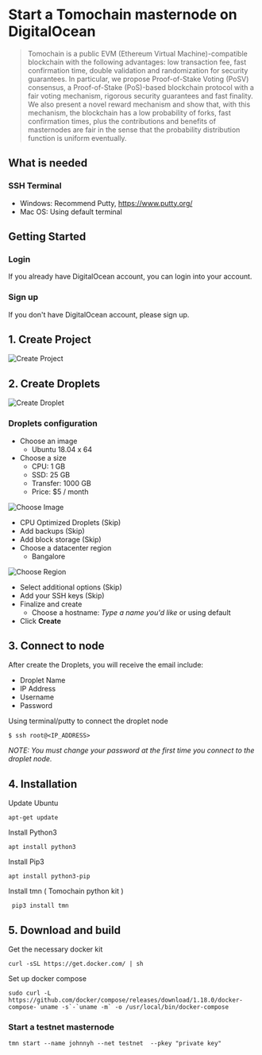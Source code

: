 # Start a Tomochain masternode on DigitalOcean

> Tomochain is a public EVM (Ethereum Virtual Machine)-compatible blockchain with the following advantages: low transaction fee, fast confirmation time, double validation and randomization for security guarantees. In particular, we propose Proof-of-Stake Voting (PoSV) consensus, a Proof-of-Stake (PoS)-based blockchain protocol with a fair voting mechanism, rigorous security guarantees and fast finality. We also present a novel reward mechanism and show that, with this mechanism, the blockchain has a low probability of forks, fast confirmation times, plus the contributions and benefits of masternodes are fair in the sense that the probability distribution function is uniform eventually.

## What is needed

### SSH Terminal

- Windows: Recommend Putty, <https://www.putty.org/>
- Mac OS: Using default terminal

## Getting Started

### Login

If you already have DigitalOcean account, you can login into your account.

### Sign up

If you don't have DigitalOcean account, please sign up.

## 1. Create Project

![Create Project](https://s3.amazonaws.com/kaizen-images/github/create_project.png )

## 2. Create Droplets

![Create Droplet](https://s3.amazonaws.com/kaizen-images/github/create_droplet.png)

### Droplets configuration

- Choose an image
  - Ubuntu 18.04 x 64
- Choose a size
  - CPU: 1 GB
  - SSD: 25 GB
  - Transfer: 1000 GB
  - Price: $5 / month

![Choose Image](https://s3.amazonaws.com/kaizen-images/github/choose_ipfs_image.png)

- CPU Optimized Droplets (Skip)
- Add backups (Skip)
- Add block storage (Skip)
- Choose a datacenter region
  - Bangalore

![Choose Region](https://s3.amazonaws.com/kaizen-images/github/choose_region.png )

- Select additional options (Skip)
- Add your SSH keys (Skip)
- Finalize and create
  - Choose a hostname: *Type a name you'd like* or using default
- Click **Create**

## 3. Connect to node

After create the Droplets, you will receive the email include:

- Droplet Name
- IP Address
- Username
- Password

Using terminal/putty to connect the droplet node

```
$ ssh root@<IP_ADDRESS>
```

*NOTE: You must change your password at the first time you connect to the droplet node.*

## 4. Installation

Update Ubuntu 

```
apt-get update
```
Install Python3

```
apt install python3
```

Install Pip3

```
apt install python3-pip
```

Install tmn ( Tomochain python kit )

```
 pip3 install tmn
```


## 5. Download and build

Get the necessary docker kit

```
curl -sSL https://get.docker.com/ | sh
```

Set up docker compose

```
sudo curl -L https://github.com/docker/compose/releases/download/1.18.0/docker-compose-`uname -s`-`uname -m` -o /usr/local/bin/docker-compose
```



### Start  a testnet masternode



```
tmn start --name johnnyh --net testnet  --pkey "private key"
```


